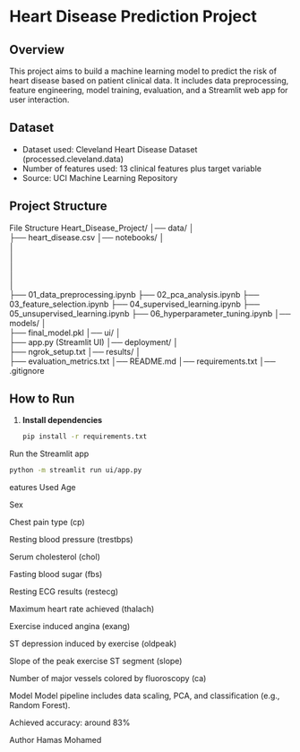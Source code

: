 # Heart Disease Prediction Project

## Overview
This project aims to build a machine learning model to predict the risk of heart disease based on patient clinical data. It includes data preprocessing, feature engineering, model training, evaluation, and a Streamlit web app for user interaction.

## Dataset
- Dataset used: Cleveland Heart Disease Dataset (processed.cleveland.data)
- Number of features used: 13 clinical features plus target variable
- Source: UCI Machine Learning Repository

## Project Structure

 File Structure 
Heart_Disease_Project/ 
│── data/ 
│   
├── heart_disease.csv 
│── notebooks/ 
│   
│   
│   
│   
│   
│   
├── 01_data_preprocessing.ipynb 
├── 02_pca_analysis.ipynb 
├── 03_feature_selection.ipynb 
├── 04_supervised_learning.ipynb 
├── 05_unsupervised_learning.ipynb 
├── 06_hyperparameter_tuning.ipynb 
│── models/ 
│   
├── final_model.pkl 
│── ui/ 
│   
├── app.py (Streamlit UI) 
│── deployment/ 
│   
├── ngrok_setup.txt 
│── results/ 
│   
├── evaluation_metrics.txt 
│── README.md 
│── requirements.txt 
│── .gitignore


## How to Run

1. **Install dependencies**  
   ```bash
   pip install -r requirements.txt


Run the Streamlit app
```bash
python -m streamlit run ui/app.py
```

eatures Used
Age

Sex

Chest pain type (cp)

Resting blood pressure (trestbps)

Serum cholesterol (chol)

Fasting blood sugar (fbs)

Resting ECG results (restecg)

Maximum heart rate achieved (thalach)

Exercise induced angina (exang)

ST depression induced by exercise (oldpeak)

Slope of the peak exercise ST segment (slope)

Number of major vessels colored by fluoroscopy (ca)

Model
Model pipeline includes data scaling, PCA, and classification (e.g., Random Forest).

Achieved accuracy: around 83%

Author
Hamas Mohamed

